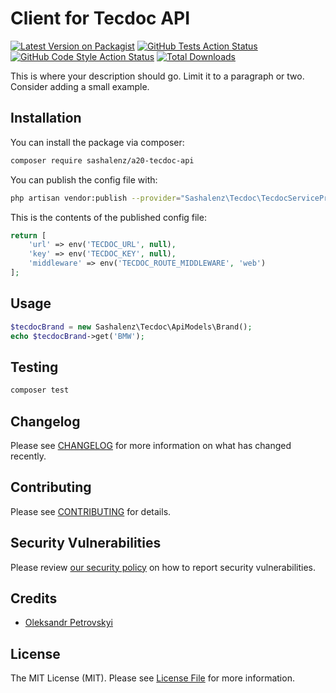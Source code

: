 # Client for Tecdoc API

[![Latest Version on Packagist](https://img.shields.io/packagist/v/sashalenz/a20-tecdoc-api.svg?style=flat-square)](https://packagist.org/packages/sashalenz/a20-tecdoc-api)
[![GitHub Tests Action Status](https://img.shields.io/github/workflow/status/sashalenz/a20-tecdoc-api/run-tests?label=tests)](https://github.com/sashalenz/a20-tecdoc-api/actions?query=workflow%3ATests+branch%3Amaster)
[![GitHub Code Style Action Status](https://img.shields.io/github/workflow/status/sashalenz/a20-tecdoc-api/Check%20&%20fix%20styling?label=code%20style)](https://github.com/sashalenz/a20-tecdoc-api/actions?query=workflow%3A"Check+%26+fix+styling"+branch%3Amaster)
[![Total Downloads](https://img.shields.io/packagist/dt/sashalenz/a20-tecdoc-api.svg?style=flat-square)](https://packagist.org/packages/sashalenz/a20-tecdoc-api)


This is where your description should go. Limit it to a paragraph or two. Consider adding a small example.

## Installation

You can install the package via composer:

```bash
composer require sashalenz/a20-tecdoc-api
```

You can publish the config file with:
```bash
php artisan vendor:publish --provider="Sashalenz\Tecdoc\TecdocServiceProvider" --tag="a20-tecdoc-api-config"
```

This is the contents of the published config file:

```php
return [
    'url' => env('TECDOC_URL', null),
    'key' => env('TECDOC_KEY', null),
    'middleware' => env('TECDOC_ROUTE_MIDDLEWARE', 'web')
];
```

## Usage

```php
$tecdocBrand = new Sashalenz\Tecdoc\ApiModels\Brand();
echo $tecdocBrand->get('BMW');
```

## Testing

```bash
composer test
```

## Changelog

Please see [CHANGELOG](CHANGELOG.md) for more information on what has changed recently.

## Contributing

Please see [CONTRIBUTING](.github/CONTRIBUTING.md) for details.

## Security Vulnerabilities

Please review [our security policy](../../security/policy) on how to report security vulnerabilities.

## Credits

- [Oleksandr Petrovskyi](https://github.com/sashalenz)

## License

The MIT License (MIT). Please see [License File](LICENSE.md) for more information.
